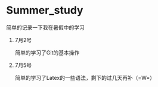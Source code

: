 # Summer_study

简单的记录一下我在暑假中的学习

1. 7月2号

   简单的学习了Git的基本操作

2. 7月5号

   简单的学习了Latex的一些语法，剩下的过几天再补（=W=）
